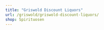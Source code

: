 ```yaml
---
title: "Griswold Discount Liquors"
url: /griswold/griswold-discount-liquors/
shop: Spirituosen
---
```

